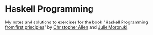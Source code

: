 # Haskell Programming

My notes and solutions to exercises for the book "[Haskell Programming from
first principles](http://haskellbook.com/)" by [Christopher Allen](https://twitter.com/bitemyapp) and
[Julie Moronuki](https://twitter.com/argumatronic).
